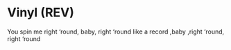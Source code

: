 # Vinyl (REV)
You spin me right ‘round, baby, right ‘round like a record ,baby ,right ‘round, right ‘round